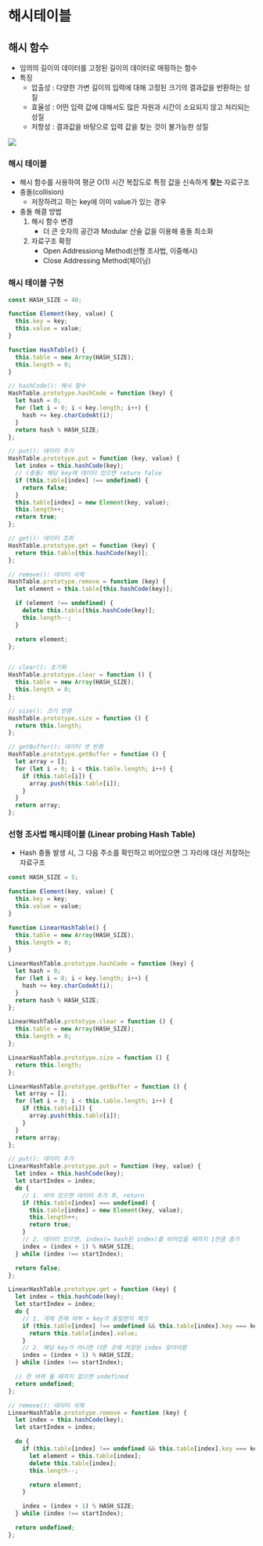 
# 해시테이블



## 해시 함수
  - 임의의 길이의 데이터를 고정된 길이의 데이터로 매핑하는 함수
  - 특징
    - 압출성 : 다양한 가변 길이의 입력에 대해 고정된 크기의 결과값을 반환하는 성질
    - 효율성 : 어떤 입력 값에 대해서도 많은 자원과 시간이 소요되지 않고 처리되는 성질
    - 저항성 : 결과값을 바탕으로 입력 값을 찾는 것이 불가능한 성질

<img src="https://upload.wikimedia.org/wikipedia/commons/thumb/5/58/Hash_table_4_1_1_0_0_1_0_LL.svg/1280px-Hash_table_4_1_1_0_0_1_0_LL.svg.png">


### 해시 테이블
  - 해시 함수를 사용하여 평균 O(1) 시간 복잡도로 특정 값을 신속하게 **찾는** 자료구조
  - 충돌(collision)
    - 저장하려고 하는 key에 이미 value가 있는 경우
  - 충돌 해결 방법
    1. 해시 함수 변경
        - 더 큰 숫자의 공간과 Modular 산술 값을 이용해 충돌 최소화
    2. 자료구조 확장
        - Open Addressiong Method(선형 조사법, 이중해시)
        - Close Addressing Method(체이닝)


### 해시 테이블 구현

```javascript
const HASH_SIZE = 40;

function Element(key, value) {
  this.key = key;
  this.value = value;
}

function HashTable() {
  this.table = new Array(HASH_SIZE);
  this.length = 0;
}

// hashCode(): 해시 함수
HashTable.prototype.hashCode = function (key) {
  let hash = 0;
  for (let i = 0; i < key.length; i++) {
    hash += key.charCodeAt(i);
  }
  return hash % HASH_SIZE;
};

// put(): 데이터 추가
HashTable.prototype.put = function (key, value) {
  let index = this.hashCode(key);
  // (충돌) 해당 key에 데이터 있으면 return false
  if (this.table[index] !== undefined) {
    return false;
  }
  this.table[index] = new Element(key, value);
  this.length++;
  return true;
};

// get(): 데이터 조회
HashTable.prototype.get = function (key) {
  return this.table[this.hashCode(key)];
};

// remove(): 데이터 삭제
HashTable.prototype.remove = function (key) {
  let element = this.table[this.hashCode(key)];

  if (element !== undefined) {
    delete this.table[this.hashCode(key)];
    this.length--;
  }

  return element;
};


// clear(): 초기화
HashTable.prototype.clear = function () {
  this.table = new Array(HASH_SIZE);
  this.length = 0;
};

// size(): 크기 반환
HashTable.prototype.size = function () {
  return this.length;
};

// getBuffer(): 데이터 셋 반환
HashTable.prototype.getBuffer = function () {
  let array = [];
  for (let i = 0; i < this.table.length; i++) {
    if (this.table[i]) {
      array.push(this.table[i]);
    }
  }
  return array;
};

```




### 선형 조사법 해시테이블 (Linear probing Hash Table)
  - Hash 충돌 발생 시, 그 다음 주소를 확인하고 비어있으면 그 자리에 대신 저장하는 자료구조


```javascript
const HASH_SIZE = 5;

function Element(key, value) {
  this.key = key;
  this.value = value;
}

function LinearHashTable() {
  this.table = new Array(HASH_SIZE);
  this.length = 0;
}

LinearHashTable.prototype.hashCode = function (key) {
  let hash = 0;
  for (let i = 0; i < key.length; i++) {
    hash += key.charCodeAt(i);
  }
  return hash % HASH_SIZE;
};

LinearHashTable.prototype.clear = function () {
  this.table = new Array(HASH_SIZE);
  this.length = 0;
};

LinearHashTable.prototype.size = function () {
  return this.length;
};

LinearHashTable.prototype.getBuffer = function () {
  let array = [];
  for (let i = 0; i < this.table.length; i++) {
    if (this.table[i]) {
      array.push(this.table[i]);
    }
  }
  return array;
};

// put(): 데이터 추가
LinearHashTable.prototype.put = function (key, value) {
  let index = this.hashCode(key);
  let startIndex = index;
  do {
    // 1. 비어 있으면 데이터 추가 후, return
    if (this.table[index] === undefined) {
      this.table[index] = new Element(key, value);
      this.length++;
      return true;
    }
    // 2. 데이터 있으면, index(= hash된 index)를 비어있을 때까지 1만큼 증가
    index = (index + 1) % HASH_SIZE;
  } while (index !== startIndex);

  return false;
};

LinearHashTable.prototype.get = function (key) {
  let index = this.hashCode(key);
  let startIndex = index;
  do {
    // 1. 개체 존재 여부 + key가 동일한지 체크
    if (this.table[index] !== undefined && this.table[index].key === key) {
      return this.table[index].value;
    }
    // 2. 해당 key가 아니면 다른 곳에 저장된 index 찾아야함
    index = (index + 1) % HASH_SIZE;
  } while (index !== startIndex);

  // 한 바퀴 돌 때까지 없으면 undefined
  return undefined;
};

// remove(): 데이터 삭제
LinearHashTable.prototype.remove = function (key) {
  let index = this.hashCode(key);
  let startIndex = index;

  do {
    if (this.table[index] !== undefined && this.table[index].key === key) {
      let element = this.table[index];
      delete this.table[index];
      this.length--;

      return element;
    }

    index = (index + 1) % HASH_SIZE;
  } while (index !== startIndex);

  return undefined;
};

```

